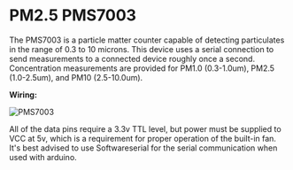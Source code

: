 # PM2.5 PMS7003

The PMS7003 is a particle matter counter capable of detecting particulates in the range of 0.3 to 10 microns. This device uses a serial connection to send measurements to a connected device roughly once a second. Concentration measurements are provided for PM1.0 (0.3-1.0um), PM2.5 (1.0-2.5um), and PM10 (2.5-10.0um).

**Wiring:**

![PMS7003](https://user-images.githubusercontent.com/96729158/147498673-238b31cd-9713-4684-9d6d-33fd92b32af4.png)

All of the data pins require a 3.3v TTL level, but power must be supplied to VCC at 5v, which is a requirement for proper operation of the built-in fan. It's best advised to use Softwareserial for the serial communication when used with arduino.
